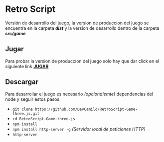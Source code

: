 # Retro Script
Versión de desarrollo del juego, la version de produccion del juego se encuentra en la carpeta _**dist**_ y la version de desarrollo dentro de la carpeta _**src/game**_

## Jugar 
Para probar la version de produccion del juego solo hay que dar click en el siguiente link [**JUGAR**](camilo-reyes.000webhostapp.com/games/retro-script/dist)

## Descargar
Para desarrollar el juego es necesario _(opcionalemte)_ dependencías del node y seguir estos pasos
- `git clone https://github.com/DevCamilo/RetroScript-Game-three.js.git`
- `cd RetroScript-Game-three.js`
- `npm install`
- `npm install http-server -g` _(Servidor local de peticiones HTTP)_
- `http-server`
